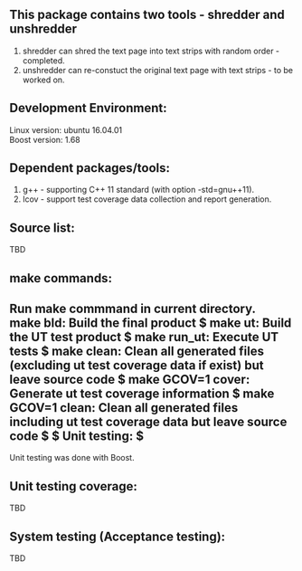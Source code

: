 This package contains two tools - shredder and unshredder
-----------------------------------------------------------------  
1. shredder can shred the text page into text strips with random order - completed.  
2. unshredder can re-constuct the original text page with text strips - to be worked on.  

Development Environment: 
---------------------------------------------  
Linux version: ubuntu 16.04.01  
Boost version: 1.68

Dependent packages/tools:
----------------  
1. g++ - supporting C++ 11 standard (with option -std=gnu++11).  
2. lcov - support test coverage data collection and report generation.  

Source list:  
------------  
TBD

make commands:  
--------------  
Run make commmand in current directory.  
make bld: Build the final product  $
make ut: Build the UT test product  $
make run_ut: Execute UT tests  $
make clean: Clean all generated files (excluding ut test coverage data if exist) but leave source code  $
make GCOV=1 cover: Generate ut test coverage information  $
make GCOV=1 clean: Clean all generated files including ut test coverage data but leave source code  $
  $
Unit testing:  $
------------------------------   
Unit testing was done with Boost.


   
Unit testing coverage:
------------------------------   
TBD

System testing (Acceptance testing):    
------------------------------------    
TBD

